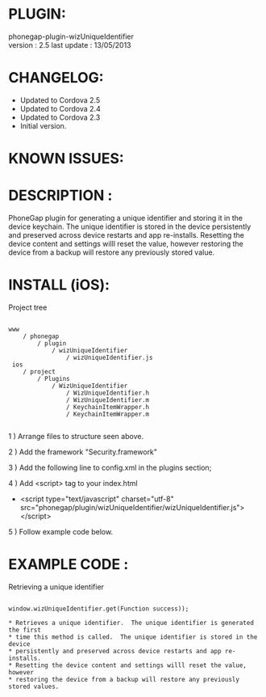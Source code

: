
# PLUGIN: 

phonegap-plugin-wizUniqueIdentifier  
version : 2.5
last update : 13/05/2013  


# CHANGELOG: 
- Updated to Cordova 2.5
- Updated to Cordova 2.4
- Updated to Cordova 2.3
- Initial version.


# KNOWN ISSUES:


# DESCRIPTION :

PhoneGap plugin for generating a unique identifier and storing it in the device
keychain.  The unique identifier is stored in the device persistently and preserved
across device restarts and app re-installs.  Resetting the device content and settings
willl reset the value, however restoring the device from a backup will restore any
previously stored value.


# INSTALL (iOS): #

Project tree  

<pre><code>
www
    / phonegap
        / plugin
            / wizUniqueIdentifier
                / wizUniqueIdentifier.js
 ios
    / project
        / Plugins
            / WizUniqueIdentifier
                / WizUniqueIdentifier.h
                / WizUniqueIdentifier.m
                / KeychainItemWrapper.h
                / KeychainItemWrapper.m

</code></pre>

1 ) Arrange files to structure seen above.

2 ) Add the framework "Security.framework"

3 ) Add the following line to config.xml in the plugins section;<br />
<plugin name="WizUniqueIdentifier" value="WizUniqueIdentifier" />

4 ) Add \<script\> tag to your index.html<br />
- \<script type="text/javascript" charset="utf-8"
  src="phonegap/plugin/wizUniqueIdentifier/wizUniqueIdentifier.js"\>\</script\><br />

5 ) Follow example code below.

# EXAMPLE CODE : #

Retrieving a unique identifier<br />
<pre><code>
window.wizUniqueIdentifier.get(Function success));

* Retrieves a unique identifier.  The unique identifier is generated the first
* time this method is called.  The unique identifier is stored in the device
* persistently and preserved across device restarts and app re-installs.
* Resetting the device content and settings willl reset the value, however
* restoring the device from a backup will restore any previously stored values.

</code></pre>

